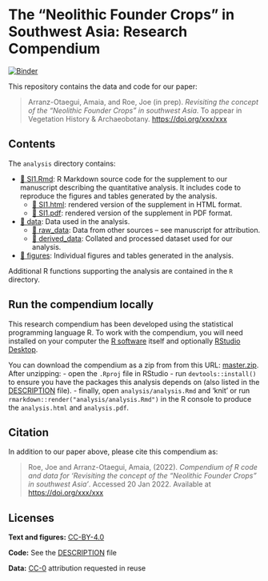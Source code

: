 
<!-- README.md is generated from README.Rmd. Please edit that file -->

# The “Neolithic Founder Crops” in Southwest Asia: Research Compendium

[![Binder](https://mybinder.org/badge_logo.svg)](https://mybinder.org/v2/gh/joeroe/SWAsiaNeolithicFounderCrops/main?urlpath=rstudio)

This repository contains the data and code for our paper:

> Arranz-Otaegui, Amaia, and Roe, Joe (in prep). *Revisiting the concept
> of the “Neolithic Founder Crops” in southwest Asia*. To appear in
> Vegetation History & Archaeobotany. <https://doi.org/xxx/xxx>

<!--
Our pre-print is online here:

> Authors, (YYYY). _Revisiting the concept of the "Neolithic Founder Crops" in southwest Asia_. Name of journal/book, Accessed 20 Jan 2022. Online at <https://doi.org/xxx/xxx>
-->

## Contents

The `analysis` directory contains:

-   [:file_folder: SI1.Rmd](/analysis/SI1.Rmd): R Markdown source code
    for the supplement to our manuscript describing the quantitative
    analysis. It includes code to reproduce the figures and tables
    generated by the analysis.
    -   [:file_folder: SI1.html](/analysis/SI1.html): rendered version
        of the supplement in HTML format.
    -   [:file_folder: SI1.pdf](/analysis/SI1.pdf): rendered version of
        the supplement in PDF format.
-   [:file_folder: data](/analysis/data): Data used in the analysis.
    -   [:file_folder: raw_data](/analysis/data/raw_data): Data from
        other sources – see manuscript for attribution.
    -   [:file_folder: derived_data](/analysis/data/derived_data):
        Collated and processed dataset used for our analysis.
-   [:file_folder: figures](/analysis/figures): Individual figures and
    tables generated in the analysis.

Additional R functions supporting the analysis are contained in the `R`
directory.

## Run the compendium locally

This research compendium has been developed using the statistical
programming language R. To work with the compendium, you will need
installed on your computer the [R
software](https://cloud.r-project.org/) itself and optionally [RStudio
Desktop](https://rstudio.com/products/rstudio/download/).

You can download the compendium as a zip from from this URL:
[master.zip](/archive/master.zip). After unzipping: - open the `.Rproj`
file in RStudio - run `devtools::install()` to ensure you have the
packages this analysis depends on (also listed in the
[DESCRIPTION](/DESCRIPTION) file). - finally, open
`analysis/analysis.Rmd` and ‘knit’ or run
`rmarkdown::render("analysis/analysis.Rmd")` in the R console to produce
the `analysis.html` and `analysis.pdf`.

## Citation

In addition to our paper above, please cite this compendium as:

> Roe, Joe and Arranz-Otaegui, Amaia, (2022). *Compendium of R code and
> data for ‘Revisiting the concept of the “Neolithic Founder Crops” in
> southwest Asia’*. Accessed 20 Jan 2022. Available at
> <https://doi.org/xxx/xxx>

## Licenses

**Text and figures:**
[CC-BY-4.0](http://creativecommons.org/licenses/by/4.0/)

**Code:** See the [DESCRIPTION](DESCRIPTION) file

**Data:** [CC-0](http://creativecommons.org/publicdomain/zero/1.0/)
attribution requested in reuse
